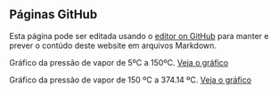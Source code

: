 ## Páginas GitHub

Esta página pode ser editada usando o [editor on GitHub](https://github.com/mariochem/D3-JavaScript/edit/main/index.md) para manter e prever o contúdo deste website em arquivos Markdown.

Gráfico da pressão de vapor de 5ºC a 150ºC. [ Veja o gráfico](https://mariochem.github.io/D3-JavaScript/vapor-press1.html)

Gráfico da pressão de vapor de 150 ºC a 374.14 ºC. [ Veja o gráfico](https://mariochem.github.io/D3-JavaScript/vapor-press2.html)
